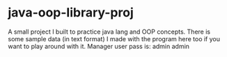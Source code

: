 # java-oop-library-proj
A small project I built to practice java lang and OOP concepts.
There is some sample data (in text format) I made with the program here too if you want to play around with it.
Manager user pass is: admin admin
